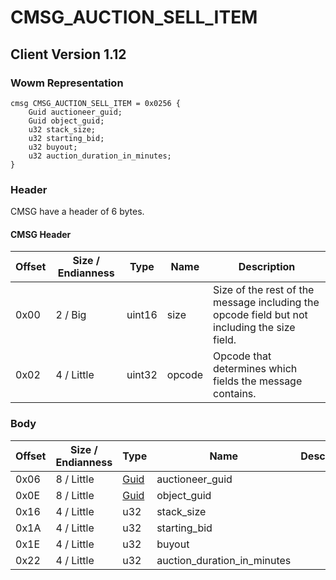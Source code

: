 # CMSG_AUCTION_SELL_ITEM
## Client Version 1.12

### Wowm Representation
```rust,ignore
cmsg CMSG_AUCTION_SELL_ITEM = 0x0256 {
    Guid auctioneer_guid;
    Guid object_guid;
    u32 stack_size;
    u32 starting_bid;
    u32 buyout;
    u32 auction_duration_in_minutes;
}
```
### Header
CMSG have a header of 6 bytes.

#### CMSG Header
| Offset | Size / Endianness | Type   | Name   | Description |
| ------ | ----------------- | ------ | ------ | ----------- |
| 0x00   | 2 / Big           | uint16 | size   | Size of the rest of the message including the opcode field but not including the size field.|
| 0x02   | 4 / Little        | uint32 | opcode | Opcode that determines which fields the message contains.|
### Body
| Offset | Size / Endianness | Type | Name | Description |
| ------ | ----------------- | ---- | ---- | ----------- |
| 0x06 | 8 / Little | [Guid](../spec/packed-guid.md) | auctioneer_guid |  |
| 0x0E | 8 / Little | [Guid](../spec/packed-guid.md) | object_guid |  |
| 0x16 | 4 / Little | u32 | stack_size |  |
| 0x1A | 4 / Little | u32 | starting_bid |  |
| 0x1E | 4 / Little | u32 | buyout |  |
| 0x22 | 4 / Little | u32 | auction_duration_in_minutes |  |
